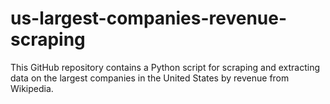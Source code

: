 # us-largest-companies-revenue-scraping
This GitHub repository contains a Python script for scraping and extracting data on the largest companies in the United States by revenue from Wikipedia.
